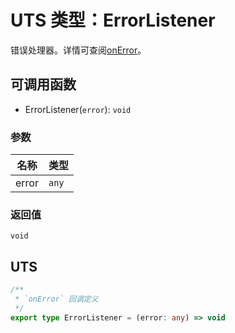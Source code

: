 # UTS 类型：ErrorListener

错误处理器。详情可查阅[onError](IRouter#onerror)。

## 可调用函数

+ ErrorListener(`error`): `void`

### 参数

| 名称 | 类型 |
| --- | --- |
| error | `any` |

### 返回值

`void`

## UTS

```ts
/**
 * `onError` 回调定义
 */
export type ErrorListener = (error: any) => void
```